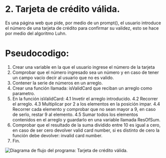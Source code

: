 # 2. Tarjeta de crédito válida.
Es una página web que pide, por medio de un prompt(), el usuario introduce el número de una tarjeta de crédito para confirmar su validez, esto se hace por medio del algoritmo Luhn.

# Pseudocodigo:
1. Crear una variable en la que el usuario ingrese el número de la tarjeta
2. Comprobar que el número ingresado sea un número y en caso de tener un campo vacío decir al usuario que no es valido.
3. Contener la serie de números en un arreglo.
4. Crear una función llamada: isValidCard que reciban un arreglo como parametro.
5. En  la función isValidCard:
 4.1 Invetir el arreglo introducido.
 4.2 Recorrer el arreglo.
 4.3 Multiplicar por 2 a los elementos en la posición impar.
 4.4 Recorrer cada elemento y comprobar que no sean mayor a 9, en caso de serlo, restar 9 al elemento.
 4.5 Sumar todos los elementos contenidos en el arreglo y guardarlo en una variable llamada ResOfSum.
6. Comprobar que el resultado de la suma dividido entre 10 es igual a cero, en caso de ser cero devolver valid card number, si es distinto de cero la función debe devolver: invalid card number.
6. Fin.

![Diagrama de flujo del programa: Tarjeta de crédito válida.](https://fotos.subefotos.com/60db24904178c588ea31ec35229c0b6ao.png)

